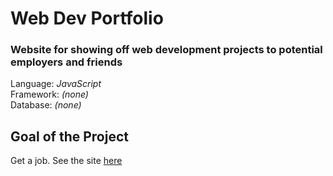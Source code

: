 # Web Dev Portfolio
### Website for showing off web development projects to potential employers and friends
Language: *JavaScript*<br />
Framework: *(none)*<br />
Database: *(none)*<br />

## Goal of the Project
Get a job. See the site [here](https://brentbachelder.com/)
